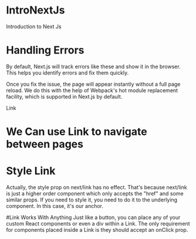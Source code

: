 # IntroNextJs
Introduction to Next Js


# Handling Errors

By default, Next.js will track errors like these and show it in the browser. This helps you identify errors and fix them quickly.

Once you fix the issue, the page will appear instantly without a full page reload. We do this with the help of Webpack's hot module replacement facility, which is supported in Next.js by default.

Link

# We Can use Link to navigate between pages 
<Link href="/"> <a> </a> </Link>

# Style Link
Actually, the style prop on next/link has no effect. That's because next/link is just a higher order component which only accepts the "href" and some similar props. If you need to style it, you need to do it to the underlying component.
In this case, it's our anchor.

#Link Works With Anything
Just like a button, you can place any of your custom React components or even a div within a Link.
The only requirement for components placed inside a Link is they should accept an onClick prop.